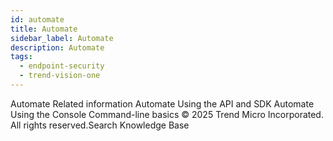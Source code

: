```yaml
---
id: automate
title: Automate
sidebar_label: Automate
description: Automate
tags:
  - endpoint-security
  - trend-vision-one
---
```


 Automate Related information Automate Using the API and SDK Automate Using the Console Command-line basics © 2025 Trend Micro Incorporated. All rights reserved.Search Knowledge Base